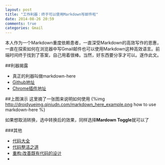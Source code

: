 ```yaml
---
layout: post
title: "工作利器：终于可以使用Markdown写邮件啦"
date: 2014-08-26 20:59
comments: true
categories: Gmail
---
```

本人作为一个Markdown重度依赖患者，一直深受Markdown的高效写作的恩惠，一直在探索如何在浏览器中写Gmail邮件也可以使用Markdown这种高效语言。前端时间终于找到了答案，自己用着很棒。当然，好东西要分享才可以。遂作此文。
<!--more-->

##利器揭露
  * 真正的利器叫做markdown-here
  * <a href="https://github.com/adam-p/markdown-here" target="_blank">Github地址</a>
  * <a href="https://chrome.google.com/webstore/detail/markdown-here/elifhakcjgalahccnjkneoccemfahfoa" target="_blank">Chrome插件地址</a>

##上图演示
  这里摘了一张图来说明如何使用
{%img http://droidyueimg.qiniudn.com/markdown_here_example.png how to use markdown-here %}

如果想取消转换，选中转换后的效果，同样选择**Mardown Toggle**就可以了


###其他
  * <a href="http://www.amazon.cn/gp/product/B0061XKRXA/ref=as_li_tf_tl?ie=UTF8&camp=536&creative=3200&creativeASIN=B0061XKRXA&linkCode=as2&tag=droidyue-23">代码大全</a><img src="http://ir-cn.amazon-adsystem.com/e/ir?t=droidyue-23&l=as2&o=28&a=B0061XKRXA" width="1" height="1" border="0" alt="" style="border:none !important; margin:0px !important;" />
  * <a href="http://www.amazon.cn/gp/product/B0031M9GHC/ref=as_li_tf_tl?ie=UTF8&camp=536&creative=3200&creativeASIN=B0031M9GHC&linkCode=as2&tag=droidyue-23">代码整洁之道</a><img src="http://ir-cn.amazon-adsystem.com/e/ir?t=droidyue-23&l=as2&o=28&a=B0031M9GHC" width="1" height="1" border="0" alt="" style="border:none !important; margin:0px !important;" />
  * <a href="http://www.amazon.cn/gp/product/B003BY6PLK/ref=as_li_tf_tl?ie=UTF8&camp=536&creative=3200&creativeASIN=B003BY6PLK&linkCode=as2&tag=droidyue-23">重构:改善既有代码的设计</a><img src="http://ir-cn.amazon-adsystem.com/e/ir?t=droidyue-23&l=as2&o=28&a=B003BY6PLK" width="1" height="1" border="0" alt="" style="border:none !important; margin:0px !important;" />
  * 
